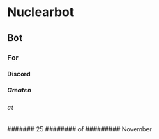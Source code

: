 # Nuclearbot
## Bot
### For
#### Discord
##### Createn
###### at 
####### 25
######## of
######### November
